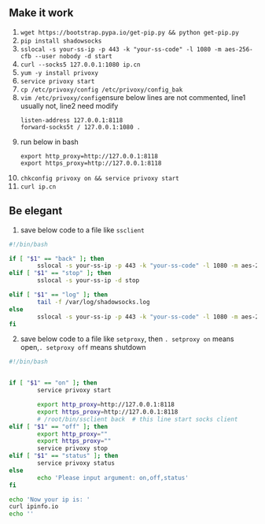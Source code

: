 
## Make it work
1. `wget https://bootstrap.pypa.io/get-pip.py && python get-pip.py`
1. `pip install shadowsocks`
1. `sslocal -s your-ss-ip -p 443 -k "your-ss-code" -l 1080 -m aes-256-cfb --user nobody -d start`
1. `curl --socks5 127.0.0.1:1080 ip.cn` 
1. `yum -y install privoxy`
1. `service privoxy start`
1. `cp /etc/privoxy/config /etc/privoxy/config_bak`
1. `vim /etc/privoxy/config`ensure below lines are not commented, line1 usually not, line2 need modify
	```
	listen-address 127.0.0.1:8118 
	forward-socks5t / 127.0.0.1:1080 . 
	```
1. run below in bash
	```
	export http_proxy=http://127.0.0.1:8118
	export https_proxy=http://127.0.0.1:8118
	```
1. `chkconfig privoxy on && service privoxy start`
1. `curl ip.cn` 

## Be elegant

1. save below code to a file like `ssclient`
``` sh
#!/bin/bash

if [ "$1" == "back" ]; then
        sslocal -s your-ss-ip -p 443 -k "your-ss-code" -l 1080 -m aes-256-cfb --user nobody -d start
elif [ "$1" == "stop" ]; then
        sslocal -s your-ss-ip -d stop

elif [ "$1" == "log" ]; then
        tail -f /var/log/shadowsocks.log
else
        sslocal -s your-ss-ip -p 443 -k "your-ss-code" -l 1080 -m aes-256-cfb
fi

```

2. save below code to a file like `setproxy`, then `. setproxy on` means open,`. setproxy off` means shutdown


``` sh
#!/bin/bash


if [ "$1" == "on" ]; then
        service privoxy start

        export http_proxy=http://127.0.0.1:8118
        export https_proxy=http://127.0.0.1:8118
        # /root/bin/ssclient back  # this line start socks client
elif [ "$1" == "off" ]; then
        export http_proxy=""
        export https_proxy=""
        service privoxy stop
elif [ "$1" == "status" ]; then
        service privoxy status
else
        echo 'Please input argument: on,off,status'
fi

echo 'Now your ip is: '
curl ipinfo.io
echo ''

```
